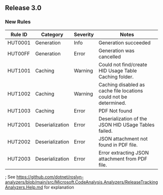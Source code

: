 ﻿## Release 3.0

### New Rules

Rule ID | Category | Severity | Notes
--------|----------|----------|--------------------
HUT0001 | Generation | Info | Generation succeeded
HUT00FF | Generation | Error | Generation was cancelled
HUT1001 | Caching | Warning | Could not find/create HID Usage Table Caching folder.
HUT1002 | Caching | Warning | Caching disabled as cache file locations could not be determined.
HUT1003 | Caching | Error | PDF Not found
HUT2001 | Deserialization | Error | Deserialization of the JSON HID USage Tables failed.
HUT2002 | Deserialization | Error | JSON attachment not found in PDF file.
HUT2003 | Deserialization | Error | Error extracting JSON attachment from PDF file.

; See https://github.com/dotnet/roslyn-analyzers/blob/main/src/Microsoft.CodeAnalysis.Analyzers/ReleaseTrackingAnalyzers.Help.md for explanation